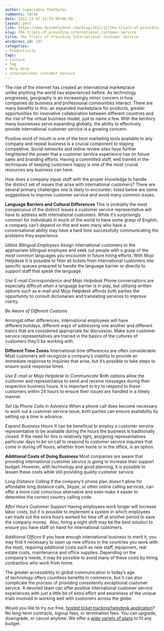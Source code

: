 ```yaml
---
author: supercobra thatbytes
comments: false
date: 2011-12-07 12:54:00+00:00
layout: post
link: https://www.mojohelpdesk.com/blog/2011/12/the-trials-of-providing-international-customer-service/
slug: the-trials-of-providing-international-customer-service
title: The Trials of Providing International Customer Service
wordpress_id: 187
categories:
- Productivity
tags:
- culture
- faq
- Help desk
- international customer service
---
```


The rise of the internet has created an international marketplace unlike anything the world has experienced before. As technology progresses, geography is an increasingly minor concern in how companies do business and professional communities interact. There are many benefits to this: an expanded marketplace for products, greater opportunities for innovative collaboration between different countries and the rise of the virtual business model, just to name a few. With the territory many businesses serve expanding globally, the ability to effectively provide international customer service is a growing concern.


Positive word of mouth is one of the best marketing tools available to any company and repeat business is a crucial component to staying competitive. Social networks and online review sites have further heightened the power that a customer service experience has on future sales and branding efforts. Having a committed staff, well trained in the techniques of keeping customers happy is one of the most crucial resources any business can have.

How does a company equip staff with the proper knowledge to handle the distinct set of issues that arise with international customers? There are several primary challenges one is likely to encounter; listed below are some suggestions to improve customer service and avoid many common issues.

**Language Barriers and Cultural Differences**
This is probably the most conspicuous of the distinct issues a customer service representative will have to address with international customers. While it’s surprisingly common for individuals in much of the world to have some grasp of English, a company can’t depend on this and even many who have a conversational ability may have a hard time successfully communicating the problems they experience.

_Utilize Bilingual Employees_
Assign international customers to the appropriate bilingual employee and seek out people with a grasp of the most common languages you encounter in future hiring efforts. With Mojo Helpdesk it is possible to filter all tickets from international customers into specific queues prepared to handle the language barrier or directly to support staff that speak the language.

_Use E-mail Correspondence and Mojo Helpdesk_
Phone conversations are especially difficult when a language barrier is in play, but utilizing written options such as e-mail and Mojo Helpdesk affords both parties the opportunity to consult dictionaries and translating services to improve clarity.

_Be Aware of Different Customs_

Amongst other differences, international employees will have different holidays, different ways of addressing one another and different topics that are considered appropriate for discussion. Make sure customer service representatives are trained in the basics of the cultures of customers they’ll be working with.

**Different Time Zones**
International time differences are often considerable. Most customers will recognize a company’s inability to provide an immediate response to inquiries that arise, but it’s possible to take steps to ensure quick response times.

_Use E-mail or Mojo Helpdesk to Communicate_
Both options allow the customer and representative to send and receive messages during their respective business hours. It is important to try to respond to these customers within 24 hours to ensure their issues are handled in a timely manner.

_Set Up Phone Calls in Advance_
When a phone call does become necessary to work out a customer service issue, both parties can ensure availability by setting up a time in advance.

_Expand Business Hours_
It can be beneficial to employ a customer service representative to be available during the hours the business is traditionally closed. If the need for this is relatively light, assigning representatives particular days to be on call to respond to customer service inquiries that come in during off hours, whether from home or in the office, is an option.

**Additional Costs of Doing Business**
Most companies are aware that providing international customer service is going to increase their support budget. However, with technology and good planning, it is possible to lessen these costs while still providing quality customer service.

_Long Distance Calling_
If the company’s phone plan doesn’t allow for affordable long distance calls, Skype, or other online calling services, can offer a more cost conscious alternative and even make it easier to determine the correct country calling code.

_After Hours Customer Support_
Having employees work longer will increase labor costs, but it is possible to implement a system in which employees can trade out the extra hours worked for time off at another period to save the company money.  Also, hiring a night shift may be the best solution to ensure you have staff on hand for international customers.

_Additional Offices_
If you have enough international business to merit it, you may find it necessary to open up new offices in the countries you work with the most, requiring additional costs such as new staff, equipment, real estate costs, maintenance and office supplies. Depending on the company's needs, it may be possible to avoid many of these costs by hiring contractors who work from home.

The greater accessibility to global communication in today’s age of technology offers countless benefits in commerce, but it can also complicate the process of providing consistently exceptional customer service. A devoted team can offer positive international customer service experiences with just a little bit of extra effort and awareness of the unique trials involved in working well with customers across the globe.





Would you like to try our free, [ hosted ticket tracking/helpdesk application](http://www.mojohelpdesk.com/)? No long-term contracts, signup fees, or termination fees. You can upgrade, downgrade, or cancel anytime. We offer a [wide variety of plans](http://signup.mojohelpdesk.com/signup) to fit any budget.



